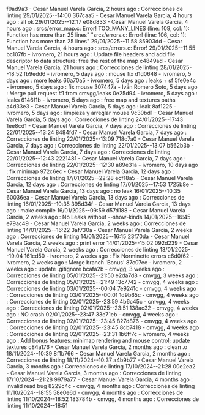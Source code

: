 f9ad9a3 - Cesar Manuel Varela Garcia, 2 hours ago : Correcciones de linting 29/01/2025--14:00
367caa5 - Cesar Manuel Varela Garcia, 4 hours ago : all ok 29/01/2025--12:17
e08d833 - Cesar Manuel Varela Garcia, 4 hours ago : srcs/error_map.c: Error! TOO_MANY_LINES       (line: 109, col:   1):	Function has more than 25 lines" "srcs/errors.c: Error! (line: 106, col:   1):	Function has more than 25 lines" 29/01/2025--11:58
85903dd - Cesar Manuel Varela Garcia, 4 hours ago : srcs/errors.c: Error! 29/01/2025--11:55
bc107fb - ivromero, 21 hours ago : Update file headers and add file descriptor to data structure: free the rest of the map
c4849ad - Cesar Manuel Varela Garcia, 21 hours ago : Correcciones de linting 28/01/2025--18:52
fb9edd6 - ivromero, 5 days ago : mouse fix
d1d0648 - ivromero, 5 days ago : more leaks
66a70a5 - ivromero, 5 days ago : leaks + sf
5fe0e4c - ivromero, 5 days ago : fix mouse
307447a - Iván Romero Soto, 5 days ago : Merge pull request #1 from cmvgg/leaks
0e25d94 - ivromero, 5 days ago : leaks
6146f1b - ivromero, 5 days ago : free map and textures paths
a4d33e3 - Cesar Manuel Varela Garcia, 5 days ago : leak
8af1225 - ivromero, 5 days ago : limpieza y arreglar mouse
9c30bd1 - Cesar Manuel Varela Garcia, 5 days ago : Correcciones de linting 24/01/2025--17:43
1ee8cd1 - Cesar Manuel Varela Garcia, 7 days ago : Correcciones de linting 22/01/2025--13:24
8484fd7 - Cesar Manuel Varela Garcia, 7 days ago : Correcciones de linting 22/01/2025--13:09
718c7a0 - Cesar Manuel Varela Garcia, 7 days ago : Correcciones de linting 22/01/2025--13:07
b562b3b - Cesar Manuel Varela Garcia, 7 days ago : Correcciones de linting 22/01/2025--12:43
2221481 - Cesar Manuel Varela Garcia, 7 days ago : Correcciones de linting 22/01/2025--12:30
a89e31a - ivromero, 10 days ago : fix minimap
972c6ec - Cesar Manuel Varela Garcia, 12 days ago : Correcciones de linting 17/01/2025--22:28
ecf18a5 - Cesar Manuel Varela Garcia, 12 days ago : Correcciones de linting 17/01/2025--17:53
1725b8e - Cesar Manuel Varela Garcia, 13 days ago : no leak 16/01/2025--10:35
60036ea - Cesar Manuel Varela Garcia, 13 days ago : Correcciones de linting 16/01/2025--10:35
395d34f - Cesar Manuel Varela Garcia, 13 days ago : make compile 16/01/2025--09:59
d57d188 - Cesar Manuel Varela Garcia, 2 weeks ago : No Leaks without --show-kinds 14/01/2025--16:45
e79ac49 - Cesar Manuel Varela Garcia, 2 weeks ago : Correcciones de linting 14/01/2025--16:22
3af730a - Cesar Manuel Varela Garcia, 2 weeks ago : Correcciones de linting 14/01/2025--16:15
23f70da - Cesar Manuel Varela Garcia, 2 weeks ago : print error 14/01/2025--15:02
092d239 - Cesar Manuel Varela Garcia, 2 weeks ago : Correcciones de linting 13/01/2025--19:04
161cd50 - ivromero, 2 weeks ago : Fix Norminette errors
c6d0f62 - ivromero, 2 weeks ago : Merge branch 'Bonus'
87c07ee - ivromero, 2 weeks ago : update .gitignore
bcafa2b - cmvgg, 3 weeks ago : Correcciones de linting 05/01/2025--21:50
e2da7d8 - cmvgg, 3 weeks ago : Correcciones de linting 05/01/2025--21:49
13c7742 - cmvgg, 4 weeks ago : Correcciones de linting 03/01/2025--00:04
7e9241c - cmvgg, 4 weeks ago : Correcciones de linting 03/01/2025--00:01
1d9b65c - cmvgg, 4 weeks ago : Correcciones de linting 02/01/2025--23:59
4b6c45c - cmvgg, 4 weeks ago : Correcciones de linting 02/01/2025--23:51
138ac32 - cmvgg, 4 weeks ago : NO crash 02/01/2025--23:47
33e71eb - cmvgg, 4 weeks ago : Correcciones de linting 02/01/2025--23:45
827d876 - cmvgg, 4 weeks ago : Correcciones de linting 02/01/2025--23:45
8cb7418 - cmvgg, 4 weeks ago : Correcciones de linting 02/01/2025--23:31
1b6ff7c - ivromero, 4 weeks ago : Add bonus features: minimap rendering and mouse control; update textures
c84a176 - Cesar Manuel Varela Garcia, 2 months ago : clean .o 18/11/2024--10:39
8f1b766 - Cesar Manuel Varela Garcia, 2 months ago : Correcciones de linting 18/11/2024--10:37
a4b9b77 - Cesar Manuel Varela Garcia, 3 months ago : Correcciones de linting 17/10/2024--21:28
00e2ea2 - Cesar Manuel Varela Garcia, 3 months ago : Correcciones de linting 17/10/2024--21:28
9979a77 - Cesar Manuel Varela Garcia, 4 months ago : invalid read bug
8229c4c - cmvgg, 4 months ago : Correcciones de linting 11/10/2024--18:55
58e0e6d - cmvgg, 4 months ago : Correcciones de linting 11/10/2024--18:52
183784b - cmvgg, 4 months ago : Correcciones de linting 11/10/2024--18:51